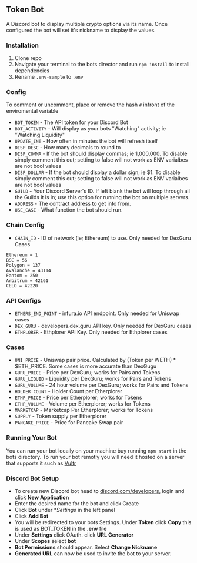 ## Token Bot
A Discord bot to display multiple crypto options via its name. Once configured the bot will set it's nickname to display the values. 

### Installation
1) Clone repo 
2) Navigate your terminal to the bots director and run `npm install` to install dependencies
3) Rename `.env-sample` to `.env`

### Config 
To comment or uncomment, place or remove the hash `#` infront of the enviromental variable

- `BOT_TOKEN` - The API token for your Discord Bot
- `BOT_ACTIVITY` - Will display as your bots "Watching" activity; ie "Watching Liquidity"
- `UPDATE_INT` - How often in minutes the bot will refresh itself
- `DISP_DESC` - How many decimals to round to
- `DISP_COMMA` - If the bot should display commas; ie 1,000,000. To disable simply comment this out; setting to false will not work as ENV varialbes are not bool values
- `DISP_DOLLAR` - If the bot should display a dollar sign; ie $1. To disable simply comment this out; setting to false will not work as ENV varialbes are not bool values
- `GUILD` - Your Discord Server's ID. If left blank the bot will loop through all the Guilds it is in; use this option for running the bot on multiple servers.
- `ADDRESS` - The contract address to get info from.
- `USE_CASE` - What function the bot should run.

### Chain Config
- `CHAIN_ID` - ID of network (ie; Ethereum) to use. Only needed for DexGuru Cases 
```
Ethereum = 1
BSC = 56
Polygon = 137
Avalanche = 43114
Fantom = 250
Arbitrum = 42161
CELO = 42220
```
### API Configs
- `ETHERS_END_POINT` - infura.io API endpoint. Only needed for Uniswap cases
- `DEX_GURU` - developers.dex.guru API key. Only needed for DexGuru cases
- `ETHPLORER` - Ethplorer API Key. Only needed for Ethplorer cases

### Cases
- `UNI_PRICE` - Uniswap pair price. Calculated by (Token per WETH) * $ETH_PRICE. Some cases is more accurate than DexGugu
- `GURU_PRICE` - Price per DexGuru; works for Pairs and Tokens
- `GURU_LIQUID` - Liquidity per DexGuru; works for Pairs and Tokens
- `GURU_VOLUME` - 24 hour volume per DexGuru; works for Pairs and Tokens
- `HOLDER_COUNT` - Holder Count per Etherplorer
- `ETHP_PRICE` - Price per Etherplorer; works for Tokens
- `ETHP_VOLUME` - Volume per Etherplorer; works for Tokens
- `MARKETCAP` - Marketcap Per Etherplorer; works for Tokens
- `SUPPLY` - Token supply per Etherplorer
- `PANCAKE_PRICE` - Price for Pancake Swap pair

### Running Your Bot
You can run your bot locally on your machine buy running `npm start` in the bots directory.
To run your bot remotly you will need it hosted on a server that supports it such as [Vultr](https://www.vultr.com/?ref=8430432)

### Discord Bot Setup
- To create new Discord bot head to [discord.com/developers](https://discord.com/developers), login and click **New Application**
- Enter the desired name for the bot and click Create
- Click **Bot** under **Settings* in the left panel
- Click **Add Bot**
- You will be redirected to your bots Settings. Under **Token** click **Copy** this is used as BOT_TOKEN in the **.env** file
- Under **Settings** click OAuth. click **URL Generator**
- Under **Scopes** select **bot** 
- **Bot Permissions** should appear. Select **Change Nickname**
- **Generated URL** can now be used to invite the bot to your server.

